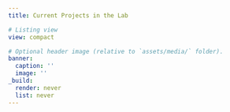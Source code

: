 ```yaml
---
title: Current Projects in the Lab

# Listing view
view: compact

# Optional header image (relative to `assets/media/` folder).
banner:
  caption: ''
  image: ''
_build:
  render: never
  list: never
---
```

